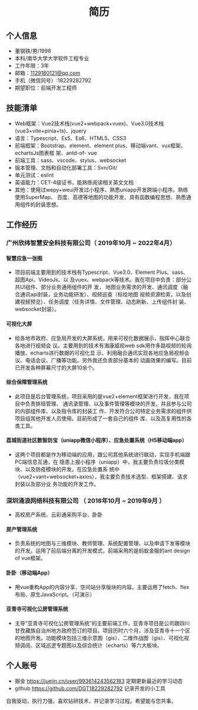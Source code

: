  <center>
     <h1>简历</h1>
 </center>

## 个人信息 

* 董钢铁/男/1996
* 本科/南华大学大学软件工程专业
* 工作年限：3年
* 邮箱：1129180121@qq.com
* 手机（微信同号）:18229282792
* 期望职位：前端开发工程师

## 技能清单

* Web框架：Vue2技术栈(vue2+webpack+vuex)、Vue3.0技术栈(vue3+vite+pinia+ts)、jquery
* 语言：Typescript、Es5、Es6、HTML5、CSS3
* 前端框架：Bootstrap、element、element plus、移动端vant、vux框架、echartsJs图表框
  架、antd-of- vue
* 前端工具：sass、vscode、stylus、websocket
* 版本管理、文档和自动化部署工具：Svn/Git/
* 单元测试：eslint
* 英语能力：CET-4级证书，能熟练阅读相关英文文档
* 其他：使用过wepy+weui开发过小程序、熟悉uniapp开发跨端小程序。熟练使用SuperMap、
  百度、高德等地图的功能开发、具有函数编程思想、熟悉通用组件的封装思想。


## 工作经历

### 广州欣纬智慧安全科技有限公司（ 2019年10月 ~ 2022年4月）

#### 智慧应急一张图

* 项目前端主要用到的技术栈有Typescript、Vue3.0、Element Plus、sass、超图Api、VideoJs、以
及vuex、webpack等技术。我在项目中负责：部分公共UI组件、部分业务通用组件的开
发， 地图业务需求的开发、通讯调度（融合通讯api封装，业务功能研发）、视频巡查（标绘地图
视频资源检索，以及创建视频预览）、任务调度（任务详情、文件管理、动态刷新、上传组件封
装、 websocket封装）。

#### 可视化大屏

* 给各地市政府、应急局开发的大屏系统，用来可视化数据展示，指挥中心联合各地进行视频会
议。主要用到的技术有海康威视web sdk用作多路视频的轮询播放、echarts进行数据的可视化显
示、利用融合通讯实现各地应急局视频会议、电话会议、广播等功能。另外我还负责部分基本的
动画效果的编写。目前已开发各种屏幕尺寸的大屏10余个。

#### 综合保障管理系统

* 此项目是后台管理系统，项目采用的是vue2+element框架进行开发，我在项目中负责排班管理、
通讯录管理、以及事件管理等模块的开发。并且参与公司的内部组件库、以及指令库的封装工
作、开发符合公司特定业务需求的组件供项目组其他开发人员使用。目前形成了一套自己的组件
库、以及高复用性的各类工具。

#### 荔城街道社区数智防宝（uniapp微信小程序）、应急处置系统（H5移动端app）

* 这两个项目都是作为移动端的应用，跟公司其他系统进行联动，实现手机端跟PC端信息互通，在
隐患上报小程序（uniapp）中，我主要负责垃圾分类模块、以及防疫模块的开发。在应急处置系
统中（vue2+vant+websocket+axios），我主要负责技术选型、框架搭建、请求封装以及部分业
务功能的开发工作。

### 深圳涌浪网络科技有限公司 （ 2018年10月 ~ 2019年9月 ）

* 高校房产系统、云彩通采购平台、卧卧
#### 房产管理系统
* 负责系统的地图与三维模块、教师管理、系统配置管理、以及申请下发等模块的开发。运用了前后端分离的开发模式，前端采用的是蚂蚁金服的ant design of vue框架。
#### 卧卧（移动端App）
* 用vue重构App的内容分享、空间站分享版块的内容。主要运用了fetch、flex布局、原生JavaScript。（可演示）
#### 亚青寺可视化公房管理系统
* 主导“亚青寺可视化公房管理系统”的主要前端工作，亚青寺项目是公司跟四川甘孜藏族自治州地方政府签订的项目。项目历时六个月，涉及亚青寺十一个区的地图开发。功能模块包括三维示意图（gis）、二维作战图（gis）、可视化视频调阅、区域巡逻专题图以及综合统计（echarts）等六大板块。
## 个人账号 
* 掘金  https://juejin.cn/user/993614243562183 定期更新最近的学习动态
* github https://github.com/DGT18229282792 记录开发的小工具

自我驱动，执行力强，喜欢钻研技术，并记录学习过程。希望能与您共事。
